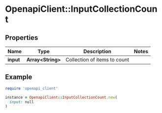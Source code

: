 # OpenapiClient::InputCollectionCount

## Properties

| Name | Type | Description | Notes |
| ---- | ---- | ----------- | ----- |
| **input** | **Array&lt;String&gt;** | Collection of items to count |  |

## Example

```ruby
require 'openapi_client'

instance = OpenapiClient::InputCollectionCount.new(
  input: null
)
```

